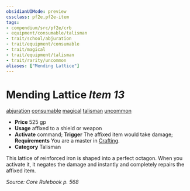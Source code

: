 ```yaml
---
obsidianUIMode: preview
cssclass: pf2e,pf2e-item
tags:
- compendium/src/pf2e/crb
- equipment/consumable/talisman
- trait/school/abjuration
- trait/equipment/consumable
- trait/magical
- trait/equipment/talisman
- trait/rarity/uncommon
aliases: ["Mending Lattice"]
---
```

# Mending Lattice *Item 13*  
[abjuration](abjuration.md)  [consumable](consumable.md)  [magical](magical.md)  [talisman](talisman.md)  [uncommon](uncommon.md)  

- **Price** 525 gp
- **Usage** affixed to a shield or weapon
- **Activate** command; **Trigger** The affixed item would take damage; **Requirements** You are a master in [Crafting](../../skills.md#Crafting).
- **Category** Talisman

This lattice of reinforced iron is shaped into a perfect octagon. When you activate it, it negates the damage and instantly and completely repairs the affixed item.

*Source: Core Rulebook p. 568*
